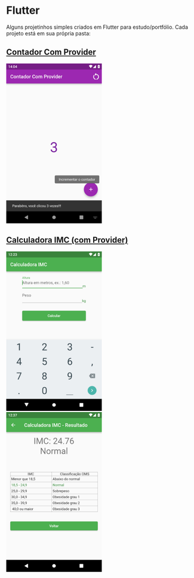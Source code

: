 # Flutter

Alguns projetinhos simples criados em Flutter para estudo/portfólio. Cada projeto está em sua própria pasta:

## [Contador Com Provider](/counter_provider/)
<img src="counter_provider/_screenshot.jpg" width="256">

## [Calculadora IMC (com Provider)](/imc/)
<img src="imc/_screenshot1.jpg" width="256">
<img src="imc/_screenshot2.jpg" width="256">